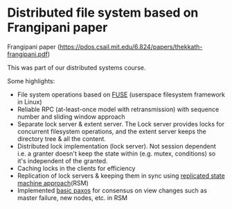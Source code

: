 # Distributed file system based on Frangipani paper

Frangipani paper (https://pdos.csail.mit.edu/6.824/papers/thekkath-frangipani.pdf)

This was part of our distributed systems course.


Some highlights:
- File system operations based on [FUSE](https://www.kernel.org/doc/html/next/filesystems/fuse.html) (userspace filesystem framework in Linux)
- Reliable RPC (at-least-once model with retransmission) with sequence number and sliding window approach
- Separate lock server & extent server. The Lock server provides locks for concurrent filesystem operations, and the extent server keeps the directory tree & all the content.
- Distributed lock implementation (lock server). Not session dependent i.e. a granter doesn't keep the state within (e.g. mutex, conditions) so it's independent of the granted.
- Caching locks in the clients for efficiency
- Replication of lock servers & keeping them in sync using [replicated state machine approach](https://courses.mpi-sws.org/ds-ws18/labs/schneider-rsm.pdf)(RSM)
- Implemented [basic paxos](https://lamport.azurewebsites.net/pubs/paxos-simple.pdf) for consensus on view changes such as master failure, new nodes, etc. in RSM
